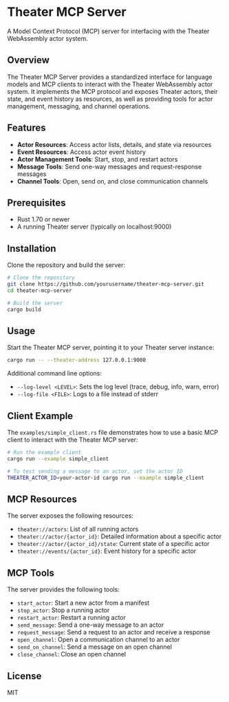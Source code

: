 # Theater MCP Server

A Model Context Protocol (MCP) server for interfacing with the Theater WebAssembly actor system.

## Overview

The Theater MCP Server provides a standardized interface for language models and MCP clients to interact with the Theater WebAssembly actor system. It implements the MCP protocol and exposes Theater actors, their state, and event history as resources, as well as providing tools for actor management, messaging, and channel operations.

## Features

- **Actor Resources**: Access actor lists, details, and state via resources
- **Event Resources**: Access actor event history
- **Actor Management Tools**: Start, stop, and restart actors
- **Message Tools**: Send one-way messages and request-response messages
- **Channel Tools**: Open, send on, and close communication channels

## Prerequisites

- Rust 1.70 or newer
- A running Theater server (typically on localhost:9000)

## Installation

Clone the repository and build the server:

```bash
# Clone the repository
git clone https://github.com/yourusername/theater-mcp-server.git
cd theater-mcp-server

# Build the server
cargo build
```

## Usage

Start the Theater MCP server, pointing it to your Theater server instance:

```bash
cargo run -- --theater-address 127.0.0.1:9000
```

Additional command line options:

- `--log-level <LEVEL>`: Sets the log level (trace, debug, info, warn, error)
- `--log-file <FILE>`: Logs to a file instead of stderr

## Client Example

The `examples/simple_client.rs` file demonstrates how to use a basic MCP client to interact with the Theater MCP server:

```bash
# Run the example client
cargo run --example simple_client

# To test sending a message to an actor, set the actor ID
THEATER_ACTOR_ID=your-actor-id cargo run --example simple_client
```

## MCP Resources

The server exposes the following resources:

- `theater://actors`: List of all running actors
- `theater://actor/{actor_id}`: Detailed information about a specific actor
- `theater://actor/{actor_id}/state`: Current state of a specific actor
- `theater://events/{actor_id}`: Event history for a specific actor

## MCP Tools

The server provides the following tools:

- `start_actor`: Start a new actor from a manifest
- `stop_actor`: Stop a running actor
- `restart_actor`: Restart a running actor
- `send_message`: Send a one-way message to an actor
- `request_message`: Send a request to an actor and receive a response
- `open_channel`: Open a communication channel to an actor
- `send_on_channel`: Send a message on an open channel
- `close_channel`: Close an open channel

## License

MIT
